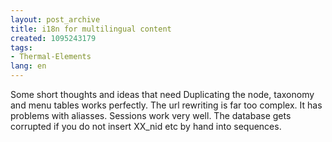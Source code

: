 ```yaml
---
layout: post_archive
title: i18n for multilingual content
created: 1095243179
tags:
- Thermal-Elements
lang: en
---
```

Some short thoughts and ideas that need 
Duplicating the node, taxonomy and menu tables works perfectly.
The url rewriting is far too complex. It has problems with aliasses.
Sessions work very well.
The database gets corrupted if you do not insert XX_nid etc by hand into sequences.
